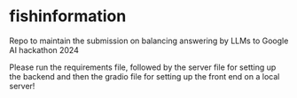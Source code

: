 # fishinformation
Repo to maintain the submission on balancing answering by LLMs to Google AI hackathon 2024

Please run the requirements file, followed by the server file for setting up the backend and then the gradio file for setting up the front end on a local server!
